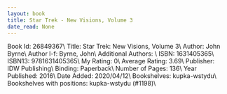 ```yaml
---
layout: book
title: Star Trek - New Visions, Volume 3
date_read: None
---
```


Book Id: 26849367\ 
Title: Star Trek: New Visions, Volume 3\ 
Author: John Byrne\ 
Author l-f: Byrne, John\ 
Additional Authors: \ 
ISBN: 1631405365\ 
ISBN13: 9781631405365\ 
My Rating: 0\ 
Average Rating: 3.69\ 
Publisher: IDW Publishing\ 
Binding: Paperback\ 
Number of Pages: 136\ 
Year Published: 2016\ 
Date Added: 2020/04/12\ 
Bookshelves: kupka-wstydu\ 
Bookshelves with positions: kupka-wstydu (#1198)\ 

